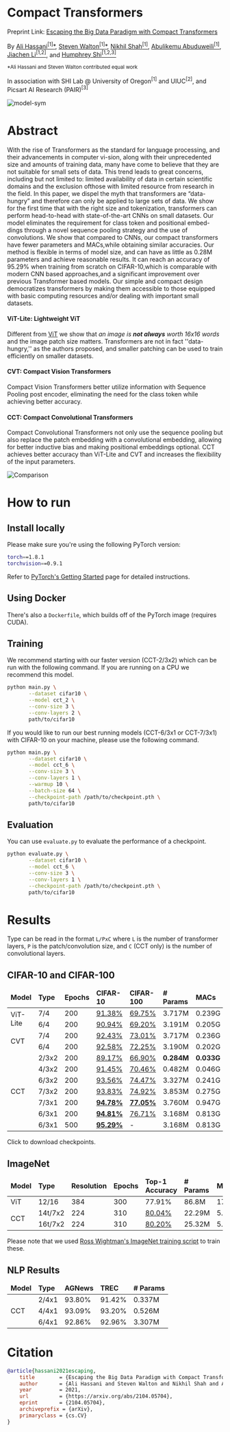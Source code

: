 # Compact Transformers

Preprint Link: [Escaping the Big Data Paradigm with Compact Transformers
](https://arxiv.org/abs/2104.05704)

By [Ali Hassani<sup>[1]</sup><span>&#42;</span>](https://alihassanijr.com/),
[Steven Walton<sup>[1]</sup><span>&#42;</span>](https://stevenwalton.github.io/),
[Nikhil Shah<sup>[1]</sup>](https://itsshnik.github.io/),
[Abulikemu Abuduweili<sup>[1]</sup>](https://github.com/Walleclipse),
[Jiachen Li<sup>[1,2]</sup>](https://chrisjuniorli.github.io/), 
and
[Humphrey Shi<sup>[1,2,3]</sup>](https://www.humphreyshi.com/)


<small><span>&#42;</span>Ali Hassani and Steven Walton contributed equal work</small>

In association with SHI Lab @ University of Oregon<sup>[1]</sup> and
UIUC<sup>[2]</sup>, and Picsart AI Research (PAIR)<sup>[3]</sup>


![model-sym](images/model_sym.png)

# Abstract
With the rise of Transformers as the standard for language
processing, and their advancements in computer vi-sion, along with their
unprecedented size and amounts of training data, many have come to believe
that they are not suitable for small sets of data. This trend leads
to great concerns, including but not limited to: limited availability of
data in certain scientific domains and the exclusion ofthose with limited
resource from research in the field. In this paper, we dispel the myth that
transformers are “data-hungry” and therefore can only be applied to large
sets of data. We show for the first time that with the right size
and tokenization, transformers can perform head-to-head with state-of-the-art
CNNs on small datasets. Our model eliminates the requirement for class
token and positional embed-dings through a novel sequence pooling
strategy and the use of convolutions. We show that compared to CNNs,
our compact transformers have fewer parameters and MACs,while obtaining
similar accuracies. Our method is flexible in terms of model size, and can
have as little as 0.28M parameters and achieve reasonable results. It can
reach an accuracy of 95.29% when training from scratch on CIFAR-10,which is
comparable with modern CNN based approaches,and a significant improvement
over previous Transformer based models. Our simple and compact design
democratizes transformers by making them accessible to those equipped
with basic computing resources and/or dealing with important small
datasets.
 
#### ViT-Lite: Lightweight ViT 
Different from [ViT](https://arxiv.org/abs/2010.11929) we show that <i>an image 
is <b>not always</b> worth 16x16 words</i> and the image patch size matters.
Transformers are not in fact ''data-hungry,'' as the authors proposed, and
smaller patching can be used to train efficiently on smaller datasets.

#### CVT: Compact Vision Transformers
Compact Vision Transformers better utilize information with Sequence Pooling post 
encoder, eliminating the need for the class token while achieving better
accuracy.

#### CCT: Compact Convolutional Transformers
Compact Convolutional Transformers not only use the sequence pooling but also
replace the patch embedding with a convolutional embedding, allowing for better
inductive bias and making positional embeddings optional. CCT achieves better
accuracy than ViT-Lite and CVT and increases the flexibility of the input
parameters.

![Comparison](images/comparison.png)

# How to run

## Install locally

Please make sure you're using the following PyTorch version:
```bash
torch==1.8.1
torchvision==0.9.1
```
Refer to [PyTorch's Getting Started](https://pytorch.org/get-started/locally/) page for detailed instructions.

## Using Docker
There's also a `Dockerfile`, which builds off of the PyTorch image (requires CUDA).

## Training

We recommend starting with our faster version (CCT-2/3x2) which can be run with the
following command. If you are running on a CPU we recommend this model.
```bash
python main.py \
       --dataset cifar10 \
       --model cct_2 \
       --conv-size 3 \
       --conv-layers 2 \
       path/to/cifar10
```


If you would like to run our best running models (CCT-6/3x1 or CCT-7/3x1)
with CIFAR-10 on your machine, please use the following command.
```bash
python main.py \
       --dataset cifar10 \
       --model cct_6 \
       --conv-size 3 \
       --conv-layers 1 \
       --warmup 10 \
       --batch-size 64 \
       --checkpoint-path /path/to/checkpoint.pth \
       path/to/cifar10
```
## Evaluation

You can use `evaluate.py` to evaluate the performance of a checkpoint.
```bash
python evaluate.py \
       --dataset cifar10 \
       --model cct_6 \
       --conv-size 3 \
       --conv-layers 1 \
       --checkpoint-path /path/to/checkpoint.pth \
       path/to/cifar10
```

# Results
Type can be read in the format `L/PxC` where `L` is the number of transformer
layers, `P` is the patch/convolution size, and `C` (CCT only) is the number of
convolutional layers.

## CIFAR-10 and CIFAR-100

<table style="width:100%">
    <thead>
        <tr>
            <td><b>Model</b></td> 
            <td><b>Type</b></td> 
            <td><b>Epochs</b></td> 
            <td><b>CIFAR-10</b></td> 
            <td><b>CIFAR-100</b></td> 
            <td><b># Params</b></td> 
            <td><b>MACs</b></td>
        </tr>
    </thead>
    <tbody>
        <tr>
            <td rowspan=2>ViT-Lite</td>
            <td>7/4</td>
            <td>200</td>
	    <td><a href="https://github.com/SHI-Labs/Compact-Transformers/files/6666087/vitlite7-4_cifar10.pth.zip">91.38%</a></td>
            <td><a href="https://github.com/SHI-Labs/Compact-Transformers/files/6666088/vitlite7-4_cifar100.pth.zip">69.75%</a></td>
            <td>3.717M</td>
            <td>0.239G</td>
        </tr>
        <tr>
            <td>6/4</td>
            <td>200</td>
            <td><a href="https://github.com/SHI-Labs/Compact-Transformers/files/6666085/vitlite6-4_cifar10.pth.zip">90.94%</a></td>
            <td><a href="https://github.com/SHI-Labs/Compact-Transformers/files/6666086/vitlite6-4_cifar100.pth.zip">69.20%</a></td>
            <td>3.191M</td>
            <td>0.205G</td>
        </tr>
        <tr>
            <td rowspan=2>CVT</td>
            <td>7/4</td>
            <td>200</td>
            <td><a href="https://github.com/SHI-Labs/Compact-Transformers/files/6666077/cvt7-4_cifar10.pth.zip">92.43%</a></td>
            <td><a href="https://github.com/SHI-Labs/Compact-Transformers/files/6666078/cvt7-4_cifar100.pth.zip">73.01%</a></td>
            <td>3.717M</td>
            <td>0.236G</td>
        </tr>
        <tr>
            <td>6/4</td>
            <td>200</td>
            <td><a href="https://github.com/SHI-Labs/Compact-Transformers/files/6666075/cvt6-4_cifar10.pth.zip">92.58%</a></td>
            <td><a href="https://github.com/SHI-Labs/Compact-Transformers/files/6666076/cvt6-4_cifar100.pth.zip">72.25%</a></td>
            <td>3.190M</td>
            <td>0.202G</td>
        </tr>
        <tr>
            <td rowspan=7>CCT</td>
            <td>2/3x2</td>
            <td>200</td>
            <td><a href="https://github.com/SHI-Labs/Compact-Transformers/files/6666059/cct2-3x2_cifar10.pth.zip">89.17%</a></td>
            <td><a href="https://github.com/SHI-Labs/Compact-Transformers/files/6666060/cct2-3x2_cifar100.pth.zip">66.90%</a></td>
            <td><b>0.284M</b></td>
            <td><b>0.033G</b></td>
        </tr>
        <tr>
            <td>4/3x2</td>
            <td>200</td>
            <td><a href="https://github.com/SHI-Labs/Compact-Transformers/files/6666061/cct4-3x2_cifar10.pth.zip">91.45%</a></td>
            <td><a href="https://github.com/SHI-Labs/Compact-Transformers/files/6666066/cct4-3x2_cifar100.pth.zip">70.46%</a></td>
            <td>0.482M</td>
            <td>0.046G</td>
        </tr>
        <tr>
            <td>6/3x2</td>
            <td>200</td>
	    <td><a href="https://github.com/SHI-Labs/Compact-Transformers/files/6658604/cct6-3x2_cifar10_best.pth.zip">93.56%</a></td>
            <td><a href="https://github.com/SHI-Labs/Compact-Transformers/files/6658605/cct6-3x2_cifar100_best.pth.zip">74.47%</a></td>
            <td>3.327M</td>
            <td>0.241G</td>
        </tr>
        <tr>
            <td>7/3x2</td>
            <td>200</td>
	    <td><a href="https://github.com/SHI-Labs/Compact-Transformers/files/6657152/cct7-3x2_cifar10_best.pth.zip">93.83%</a></td>
	    <td><a href="https://github.com/SHI-Labs/Compact-Transformers/files/6657154/cct7-3x2_cifar100_best.pth.zip">74.92%</a></td>
            <td>3.853M</td>
            <td>0.275G</td>
        </tr>
        <tr>
            <td>7/3x1</td>
            <td>200</td>
            <td><b><a href="https://github.com/SHI-Labs/Compact-Transformers/files/6644400/cct7-3x1_cifar10_best.pth.zip">94.78%</a></b></td>
            <td><b><a href="https://github.com/SHI-Labs/Compact-Transformers/files/6657226/cct7-3x1_cifar100_best.pth.zip">77.05%</a></b></td>
            <td>3.760M</td>
            <td>0.947G</td>
        </tr>
        <tr>
            <td>6/3x1</td>
            <td>200</td>
            <td><b><a href="https://github.com/SHI-Labs/Compact-Transformers/files/6657185/cct6-3x1_cifar10_best.pth.zip">94.81%</a></b></td>
            <td><a href="https://github.com/SHI-Labs/Compact-Transformers/files/6657221/cct6-3x1_cifar100_best.pth.zip">76.71%</a></td>
            <td>3.168M</td>
            <td>0.813G</td>
        </tr>
        <tr>
            <td>6/3x1</td>
            <td>500</td>
            <td><b><a href="https://github.com/SHI-Labs/Compact-Transformers/files/6722440/cct6-3x2_cifar10_500.pth.zip">95.29%</a></b></td>
            <td>-</td>
            <td>3.168M</td>
            <td>0.813G</td>
        </tr>
    </tbody>
</table>

Click to download checkpoints.

## ImageNet

<table style="width:100%">
    <thead>
        <tr>
            <td><b>Model</b></td> 
            <td><b>Type</b></td> 
            <td><b>Resolution</b></td> 
            <td><b>Epochs</b></td> 
            <td><b>Top-1 Accuracy</b></td>
            <td><b># Params</b></td> 
            <td><b>MACs</b></td>
        </tr>
    </thead>
    <tbody>
        <tr>
            <td rowspan=1>ViT</td>
            <td>12/16</td>
	        <td>384</td>
	        <td>300</td>
            <td>77.91%</td>
            <td>86.8M</td>
            <td>17.6G</td>
        </tr>
        <tr>
            <td rowspan=2>CCT</td>
            <td>14t/7x2</td>
	        <td>224</td>
            <td>310</td>
            <td><a href="http://ix.cs.uoregon.edu/~alih/compact-transformers/checkpoints/cct14-7x2_imagenet_best.pth.zip">80.04%</a></td>
            <td>22.29M</td>
            <td>5.11G</td>
        </tr>
        <tr>
            <td>16t/7x2</td>
	        <td>224</td>
            <td>310</td>
            <td><a href="http://ix.cs.uoregon.edu/~alih/compact-transformers/checkpoints/cct16-7x2_imagenet_best.pth.zip">80.20%</a></td>
            <td>25.32M</td>
            <td>5.69G</td>
        </tr>
    </tbody>
</table>

Please note that we used [Ross Wightman's ImageNet training script](https://github.com/rwightman/pytorch-image-models) to train these.

## NLP Results

<table style="width:100%">
    <thead>
        <tr>
            <td><b>Model</b></td> 
            <td><b>Type</b></td>
            <td><b>AGNews</b></td>
            <td><b>TREC</b></td>
            <td><b># Params</b></td>
        </tr>
    </thead>
    <tbody>
        <tr>
            <td rowspan=3>CCT</td>
            <td>2/4x1</td>
            <td>93.80%</td>
            <td>91.42%</td>
            <td>0.337M</td>
        </tr>
        <tr>
            <td>4/4x1</td>
            <td>93.09%</td>
            <td>93.20%</td>
            <td>0.526M</td>
        </tr>
        <tr>
            <td>6/4x1</td>
            <td>92.86%</td>
            <td>92.96%</td>
            <td>3.307M</td>
        </tr>
    </tbody>
</table>

# Citation
```bibtex
@article{hassani2021escaping,
	title        = {Escaping the Big Data Paradigm with Compact Transformers},
	author       = {Ali Hassani and Steven Walton and Nikhil Shah and Abulikemu Abuduweili and Jiachen Li and Humphrey Shi},
	year         = 2021,
	url          = {https://arxiv.org/abs/2104.05704},
	eprint       = {2104.05704},
	archiveprefix = {arXiv},
	primaryclass = {cs.CV}
}
```
